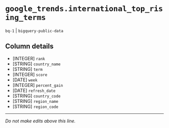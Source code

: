 # `google_trends.international_top_rising_terms`
`bq-1` | `bigquery-public-data`

## Column details
* [INTEGER]   `rank`
* [STRING]    `country_name`
* [STRING]    `term`
* [INTEGER]   `score`
* [DATE]      `week`
* [INTEGER]   `percent_gain`
* [DATE]      `refresh_date`
* [STRING]    `country_code`
* [STRING]    `region_name`
* [STRING]    `region_code`

-------------------------------------------------------------------------------
*Do not make edits above this line.*
